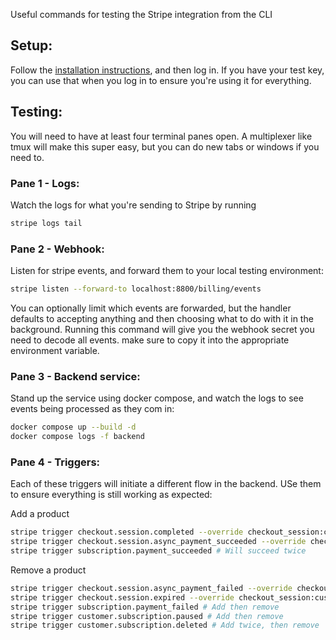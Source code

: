 Useful commands for testing the Stripe integration from the CLI

## Setup:
Follow the [installation instructions](https://docs.stripe.com/stripe-cli#install), and then log in. If you have your test key, you can use that when you log in to ensure you're using it for everything.

## Testing:
You will need to have at least four terminal panes open. A multiplexer like tmux will make this super easy, but you can do new tabs or windows if you need to.
### Pane 1 - Logs:
Watch the logs for what you're sending to Stripe by running
```sh
stripe logs tail
```
### Pane 2 - Webhook:
Listen for stripe events, and forward them to your local testing environment:
```sh
stripe listen --forward-to localhost:8800/billing/events
```
You can optionally limit which events are forwarded, but the handler defaults to accepting anything and then choosing what to do with it in the background.
Running this command will give you the webhook secret you need to decode all events. make sure to copy it into the appropriate environment variable.
### Pane 3 - Backend service:
Stand up the service using docker compose, and watch the logs to see events being processed as they com in:
```sh
docker compose up --build -d
docker compose logs -f backend
```
### Pane 4 - Triggers:
Each of these triggers will initiate a different flow in the backend. USe them to ensure everything is still working as expected:

Add a product
```sh
stripe trigger checkout.session.completed --override checkout_session:customer=cus_SLpVFWQFHmls9T # forces a customer ID to be set
stripe trigger checkout.session.async_payment_succeeded --override checkout_session:customer=cus_SLpVFWQFHmls9T # will succeed twice
stripe trigger subscription.payment_succeeded # Will succeed twice
```

Remove a product
```sh
stripe trigger checkout.session.async_payment_failed --override checkout_session:customer=cus_SLpVFWQFHmls9T # Should add then remove
stripe trigger checkout.session.expired --override checkout_session:customer=cus_SLpVFWQFHmls9T # Will remove the product without first adding it.
stripe trigger subscription.payment_failed # Add then remove
stripe trigger customer.subscription.paused # Add then remove
stripe trigger customer.subscription.deleted # Add twice, then remove
```